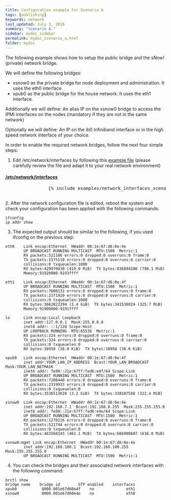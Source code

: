 ```yaml
---
title: Configuration example for Scenario A
tags: [publishing]
keywords: network
last_updated: July 3, 2016
summary: "scenario A."
sidebar: mydoc_sidebar
permalink: mydoc_scenario_a.html
folder: mydoc
---
```

The following example shows how to setup the public bridge and the sNow! (private) network bridge.

We will define the following bridges:
* xsnow0 as the private bridge for node deployment and administration. It uses the eth0 interface.
* xpub0  as the public bridge for the house network. It uses the eth1 interface.

Additionally we will define:
An alias IP on the xsnow0 bridge to access the IPMI interfaces on the nodes (mandatory if they are not in the same network)

Optionally we will define:
An IP on the ib0 Infiniband interface or in the high speed network interface of your choice.

In order to enable the required network bridges, follow the next four simple steps:

1. Edit /etc/network/interfaces by following this [example file](examples/network_interfaces_scenario_a.txt) (please carefully review the file and adapt it to your real network environment)
<div class="panel-group" id="accordion">
    <div class="panel panel-default">
        <div class="panel-heading">
            <h4 class="panel-title">
                <a class="noCrossRef accordion-toggle" data-toggle="collapse" data-parent="#accordion" href="#collapseOne">/etc/network/interfaces</a>
            </h4>
        </div>
        <div id="collapseOne" class="panel-collapse collapse noCrossRef">
            <div class="panel-body">
                <pre>
                {% include examples/network_interfaces_scenario_b.txt %}
                </pre>
            </div>
        </div>
    </div>
</div>
2. After the network configuration file is edited, reboot the system and check your configuration has been applied with the following commands:

```
ifconfig
ip addr show
```
3. The expected output should be similar to the following, if you used ifconfig on the previous step:

```
eth0  	Link encap:Ethernet  HWaddr 00:1e:67:d6:0e:4e  
      	UP BROADCAST RUNNING MULTICAST  MTU:1500  Metric:1
      	RX packets:521186 errors:0 dropped:0 overruns:0 frame:0
      	TX packets:1575110 errors:0 dropped:0 overruns:0 carrier:0
      	collisions:0 txqueuelen:1000
      	RX bytes:429970630 (410.0 MiB)  TX bytes:836884100 (798.1 MiB)
      	Memory:91920000-9193ffff

eth1  	Link encap:Ethernet  HWaddr 00:1e:67:d6:0e:4f  
      	UP BROADCAST RUNNING MULTICAST  MTU:1500  Metric:1
      	RX packets:7600132 errors:0 dropped:0 overruns:0 frame:0
      	TX packets:2371910 errors:0 dropped:0 overruns:0 carrier:0
      	collisions:0 txqueuelen:1000
      	RX bytes:3662822294 (3.4 GiB)  TX bytes:341538824 (325.7 MiB)
      	Memory:91900000-9191ffff

lo    	Link encap:Local Loopback  
      	inet addr:127.0.0.1  Mask:255.0.0.0
      	inet6 addr: ::1/128 Scope:Host
      	UP LOOPBACK RUNNING  MTU:65536  Metric:1
      	RX packets:324 errors:0 dropped:0 overruns:0 frame:0
      	TX packets:324 errors:0 dropped:0 overruns:0 carrier:0
      	collisions:0 txqueuelen:0
      	RX bytes:38958 (38.0 KiB)  TX bytes:38958 (38.0 KiB)

xpub0 	Link encap:Ethernet  HWaddr 00:1e:67:d6:0e:4f  
      	inet addr:YOUR_LAN_IP_ADDRESS  Bcast:YOUR_LAN_BROADCAST  Mask:YOUR_LAN_NETMASK
      	inet6 addr: fe80::21e:67ff:fed6:e4f/64 Scope:Link
      	UP BROADCAST RUNNING MULTICAST  MTU:1500  Metric:1
      	RX packets:7208440 errors:0 dropped:0 overruns:0 frame:0
      	TX packets:2319933 errors:0 dropped:0 overruns:0 carrier:0
      	collisions:0 txqueuelen:0
      	RX bytes:3536513820 (3.2 GiB)  TX bytes:338107598 (322.4 MiB)

xsnow0	Link encap:Ethernet  HWaddr 00:1e:67:d6:0e:4e  
      	inet addr:192.168.7.1  Bcast:192.168.8.255  Mask:255.255.255.0
      	inet6 addr: fe80::21e:67ff:fed6:e4e/64 Scope:Link
      	UP BROADCAST RUNNING MULTICAST  MTU:1500  Metric:1
      	RX packets:1270216 errors:0 dropped:0 overruns:0 frame:0
      	TX packets:521744 errors:0 dropped:0 overruns:0 carrier:0
      	collisions:0 txqueuelen:0
      	RX bytes:483568143 (461.1 MiB)  TX bytes:666980607 (636.0 MiB)

xsnow0:mgmt Link encap:Ethernet  HWaddr 00:1e:67:d6:0e:4e  
      	inet addr:192.168.100.1  Bcast:192.168.100.255  Mask:255.255.255.0
      	UP BROADCAST RUNNING MULTICAST  MTU:1500  Metric:1
```

4. You can check the bridges and their associated network interfaces with the following command:
```
brctl show
bridge name    bridge id   	    STP enabled    interfaces
xpub0   	    8000.001e67d60e4f    no   	         eth1
xsnow0   	    8000.001e67d60e4e    no   	         eth0
```
